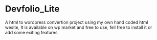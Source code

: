 # Devfolio_Lite
A html to wordpress convertion project using my own hand coded html wesite, It is available on wp market and free to use, fell free to install it or add some exiting features
